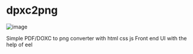# dpxc2png

![image](https://github.com/casvde/dpxc2png/assets/73029218/d90dcad2-78c1-45bb-9a5c-7a33fdafc3eb)

Simple PDF/DOXC to png converter with html css js Front end UI with the help of eel
